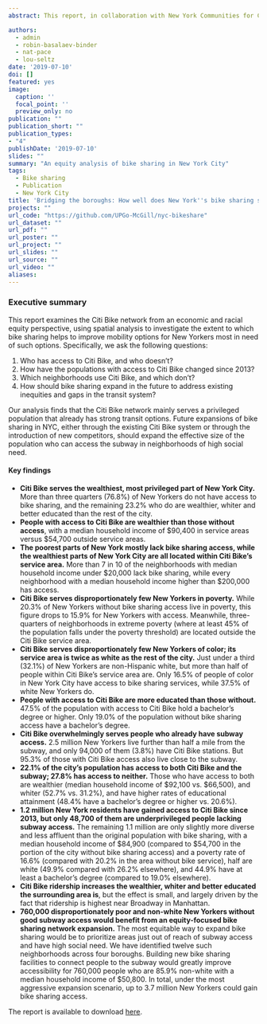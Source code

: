 ```yaml
---
abstract: This report, in collaboration with New York Communities for Change, examines the Citi Bike network from an economic and racial equity perspective, using spatial analysis to investigate the extent to which bike sharing helps to improve mobility options for New Yorkers most in need of such options. Our analysis finds that the Citi Bike network mainly serves a privileged population that already has strong transit options. Future expansions of bike sharing in NYC, either through the existing Citi Bike system or through the introduction of new competitors, should expand the effective size of the population who can access the subway in neighborhoods of high social need.

authors:
  - admin
  - robin-basalaev-binder
  - nat-pace
  - lou-seltz
date: '2019-07-10'
doi: []
featured: yes
image:
  caption: ''
  focal_point: ''
  preview_only: no
publication: ""
publication_short: ""
publication_types:
- "4"
publishDate: '2019-07-10'
slides: ""
summary: "An equity analysis of bike sharing in New York City"
tags:
  - Bike sharing
  - Publication
  - New York City
title: 'Bridging the boroughs: How well does New York''s bike sharing system serve New Yorkers?'
projects: ""
url_code: "https://github.com/UPGo-McGill/nyc-bikeshare"
url_dataset: ""
url_pdf: ""
url_poster: ""
url_project: ""
url_slides: ""
url_source: ""
url_video: ""
aliases:
---
```


### Executive summary

This report examines the Citi Bike network from an economic and racial equity perspective, using spatial analysis to investigate the extent to which bike sharing helps to improve mobility options for New Yorkers most in need of such options. Specifically, we ask the following questions:

1. Who has access to Citi Bike, and who doesn’t?
2. How have the populations with access to Citi Bike changed since 2013?
3. Which neighborhoods use Citi Bike, and which don’t?
4. How should bike sharing expand in the future to address existing inequities and gaps in the transit system?

Our analysis finds that the Citi Bike network mainly serves a privileged population that already has strong transit options. Future expansions of bike sharing in NYC, either through the existing Citi Bike system or through the introduction of new competitors, should expand the effective size of the population who can access the subway in neighborhoods of high social need.

#### Key findings

- **Citi Bike serves the wealthiest, most privileged part of New York City.** More than three quarters (76.8%) of New Yorkers do not have access to bike sharing, and the remaining 23.2% who do are wealthier, whiter and better educated than the rest of the city.
- **People with access to Citi Bike are wealthier than those without access**, with a median household income of $90,400 in service areas versus $54,700 outside service areas.
- **The poorest parts of New York mostly lack bike sharing access, while the wealthiest parts of New York City are all located within Citi Bike’s service area.** More than 7 in 10 of the neighborhoods with median household income under $20,000 lack bike sharing, while every neighborhood with a median household income higher than $200,000 has access.
- **Citi Bike serves disproportionately few New Yorkers in poverty.** While 20.3% of New Yorkers without bike sharing access live in poverty, this figure drops to 15.9% for New Yorkers with access. Meanwhile, three-quarters of neighborhoods in extreme poverty (where at least 45% of the population falls under the poverty threshold) are located outside the Citi Bike service area.
- **Citi Bike serves disproportionately few New Yorkers of color; its service area is twice as white as the rest of the city.** Just under a third (32.1%) of New Yorkers are non-Hispanic white, but more than half of people within Citi Bike’s service area are. Only 16.5% of people of color in New York City have access to bike sharing services, while 37.5% of white New Yorkers do.
- **People with access to Citi Bike are more educated than those without.** 47.5% of the population with access to Citi Bike hold a bachelor’s degree or higher. Only 19.0% of the population without bike sharing access have a bachelor’s degree.
- **Citi Bike overwhelmingly serves people who already have subway access.** 2.5 million New Yorkers live further than half a mile from the subway, and only 94,000 of them (3.8%) have Citi Bike stations. But 95.3% of those with Citi Bike access also live close to the subway.
- **22.1% of the city’s population has access to both Citi Bike and the subway; 27.8% has access to neither.** Those who have access to both are wealthier (median household income of $92,100 vs. $66,500), and whiter (52.7% vs. 31.2%), and have higher rates of educational attainment (48.4% have a bachelor’s degree or higher vs. 20.6%).
- **1.2 million New York residents have gained access to Citi Bike since 2013, but only 48,700 of them are underprivileged people lacking subway access.** The remaining 1.1 million are only slightly more diverse and less affluent than the original population with bike sharing, with a median household income of $84,900 (compared to $54,700 in the portion of the city without bike sharing access) and a poverty rate of 16.6% (compared with 20.2% in the area without bike service), half are white (49.9% compared with 26.2% elsewhere), and 44.9% have at least a bachelor’s degree (compared to 19.0% elsewhere).
- **Citi Bike ridership increases the wealthier, whiter and better educated the surrounding area is**, but the effect is small, and largely driven by the fact that ridership is highest near Broadway in Manhattan.
- **760,000 disproportionately poor and non-white New Yorkers without good subway access would benefit from an equity-focused bike sharing network expansion.** The most equitable way to expand bike sharing would be to prioritize areas just out of reach of subway access and have high social need. We have identified twelve such neighborhoods across four boroughs. Building new bike sharing facilities to connect people to the subway would greatly improve accessibility for 760,000 people who are 85.9% non-white with a median household income of $50,800. In total, under the most aggressive expansion scenario, up to 3.7 million New Yorkers could gain bike sharing access.

The report is available to download [here](bridging-the-boroughs.pdf).